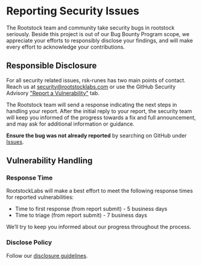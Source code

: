 # Reporting Security Issues

The Rootstock team and community take security bugs in rootstock seriously. Beside this project is out of our Bug Bounty Program scope, we appreciate your efforts to responsibly disclose your findings, and will make every effort to acknowledge your contributions.

## Responsible Disclosure

For all security related issues, rsk-runes has two main points of contact. Reach us at <security@rootstocklabs.com> or use the GitHub Security Advisory ["Report a Vulnerability"](https://github.com/rsksmart/rsk-cli/security/advisories/new) tab.

The Rootstock team will send a response indicating the next steps in handling your report. After the initial reply to your report, the security team will keep you informed of the progress towards a fix and full announcement, and may ask for additional information or guidance.

**Ensure the bug was not already reported** by searching on GitHub under [Issues](https://github.com/rsksmart/rsk-runes/issues).

## Vulnerability Handling

### Response Time

RootstockLabs will make a best effort to meet the following response times for reported vulnerabilities:

- Time to first response (from report submit) - 5 business days
- Time to triage (from report submit) - 7 business days

We’ll try to keep you informed about our progress throughout the process.

### Disclose Policy

Follow our [disclosure guidelines](https://www.rootstocklabs.com/bounty-program/).
